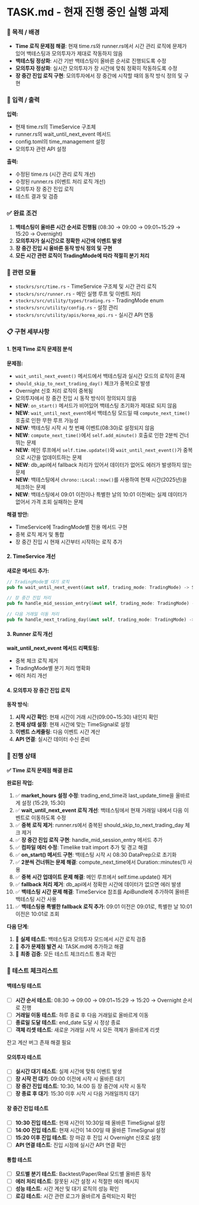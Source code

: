 # TASK.md - 현재 진행 중인 실행 과제

### 📌 목적 / 배경
- **Time 로직 문제점 해결**: 현재 time.rs와 runner.rs에서 시간 관리 로직에 문제가 있어 백테스팅과 모의투자가 제대로 작동하지 않음
- **백테스팅 정상화**: 시간 기반 백테스팅이 올바른 순서로 진행되도록 수정
- **모의투자 정상화**: 실시간 모의투자가 장 시간에 맞춰 정확히 작동하도록 수정
- **장 중간 진입 로직 구현**: 모의투자에서 장 중간에 시작할 때의 동작 방식 정의 및 구현

### 🔧 입력 / 출력
**입력:**
- 현재 time.rs의 TimeService 구조체
- runner.rs의 wait_until_next_event 메서드
- config.toml의 time_management 설정
- 모의투자 관련 API 설정

**출력:**
- 수정된 time.rs (시간 관리 로직 개선)
- 수정된 runner.rs (이벤트 처리 로직 개선)
- 모의투자 장 중간 진입 로직
- 테스트 결과 및 검증

### ✅ 완료 조건
1. **백테스팅이 올바른 시간 순서로 진행됨** (08:30 → 09:00 → 09:01~15:29 → 15:20 → Overnight)
2. **모의투자가 실시간으로 정확한 시간에 이벤트 발생**
3. **장 중간 진입 시 올바른 동작 방식 정의 및 구현**
4. **모든 시간 관련 로직이 TradingMode에 따라 적절히 분기 처리**

### 🧩 관련 모듈
- `stockrs/src/time.rs` - TimeService 구조체 및 시간 관리 로직
- `stockrs/src/runner.rs` - 메인 실행 루프 및 이벤트 처리
- `stockrs/src/utility/types/trading.rs` - TradingMode enum
- `stockrs/src/utility/config.rs` - 설정 관리
- `stockrs/src/utility/apis/korea_api.rs` - 실시간 API 연동

### 📋 구현 세부사항

#### 1. 현재 Time 로직 문제점 분석
**문제점:**
- `wait_until_next_event()` 메서드에서 백테스팅과 실시간 모드의 로직이 혼재
- `should_skip_to_next_trading_day()` 체크가 중복으로 발생
- Overnight 신호 처리 로직이 중복됨
- 모의투자에서 장 중간 진입 시 동작 방식이 정의되지 않음
- **NEW**: `on_start()` 메서드가 비어있어 백테스팅 초기화가 제대로 되지 않음
- **NEW**: `wait_until_next_event`에서 백테스팅 모드일 때 `compute_next_time()` 호출로 인한 무한 루프 가능성
- **NEW**: 백테스팅 시작 시 첫 번째 이벤트(08:30)로 설정되지 않음
- **NEW**: `compute_next_time()`에서 `self.add_minute()` 호출로 인한 2분씩 건너뛰는 문제
- **NEW**: 메인 루프에서 `self.time.update()`와 `wait_until_next_event()`가 중복으로 시간을 업데이트하는 문제
- **NEW**: db_api에서 fallback 처리가 있어서 데이터가 없어도 에러가 발생하지 않는 문제
- **NEW**: 백테스팅에서 `chrono::Local::now()`를 사용하여 현재 시간(2025년)을 체크하는 문제
- **NEW**: 백테스팅에서 09:01 이전이나 특별한 날의 10:01 이전에는 실제 데이터가 없어서 가격 조회 실패하는 문제

**해결 방안:**
- TimeService에 TradingMode별 전용 메서드 구현
- 중복 로직 제거 및 통합
- 장 중간 진입 시 현재 시간부터 시작하는 로직 추가

#### 2. TimeService 개선
**새로운 메서드 추가:**
```rust
// TradingMode별 대기 로직
pub fn wait_until_next_event(&mut self, trading_mode: TradingMode) -> StockrsResult<()>

// 장 중간 진입 처리
pub fn handle_mid_session_entry(&mut self, trading_mode: TradingMode) -> StockrsResult<()>

// 다음 거래일 이동 처리
pub fn handle_next_trading_day(&mut self, trading_mode: TradingMode) -> StockrsResult<()>
```

#### 3. Runner 로직 개선
**wait_until_next_event 메서드 리팩토링:**
- 중복 체크 로직 제거
- TradingMode별 분기 처리 명확화
- 에러 처리 개선

#### 4. 모의투자 장 중간 진입 로직
**동작 방식:**
1. **시작 시간 확인**: 현재 시간이 거래 시간(09:00~15:30) 내인지 확인
2. **현재 상태 설정**: 현재 시간에 맞는 TimeSignal로 설정
3. **이벤트 스케줄링**: 다음 이벤트 시간 계산
4. **API 연결**: 실시간 데이터 수신 준비

### 🎯 진행 상태
**✅ Time 로직 문제점 해결 완료**

**완료된 작업:**
1. ✅ **market_hours 설정 수정**: trading_end_time과 last_update_time을 올바르게 설정 (15:29, 15:30)
2. ✅ **wait_until_next_event 로직 개선**: 백테스팅에서 현재 거래일 내에서 다음 이벤트로 이동하도록 수정
3. ✅ **중복 로직 제거**: runner.rs에서 중복된 should_skip_to_next_trading_day 체크 제거
4. ✅ **장 중간 진입 로직 구현**: handle_mid_session_entry 메서드 추가
5. ✅ **컴파일 에러 수정**: Timelike trait import 추가 및 경고 해결
6. ✅ **on_start() 메서드 구현**: 백테스팅 시작 시 08:30 DataPrep으로 초기화
7. ✅ **2분씩 건너뛰는 문제 해결**: compute_next_time에서 Duration::minutes(1) 사용
8. ✅ **중복 시간 업데이트 문제 해결**: 메인 루프에서 self.time.update() 제거
9. ✅ **fallback 처리 제거**: db_api에서 정확한 시간에 데이터가 없으면 에러 발생
10. ✅ **백테스팅 시간 문제 해결**: TimeService 참조를 ApiBundle에 추가하여 올바른 백테스팅 시간 사용
11. ✅ **백테스팅용 특별한 fallback 로직 추가**: 09:01 이전은 09:01로, 특별한 날 10:01 이전은 10:01로 조회

**다음 단계:**
1. 🔄 **실제 테스트**: 백테스팅과 모의투자 모드에서 시간 로직 검증
2. 🔄 **추가 문제점 발견 시**: TASK.md에 추가하고 해결
3. 🔄 **최종 검증**: 모든 테스트 체크리스트 통과 확인

### 🧪 테스트 체크리스트

#### 백테스팅 테스트
- [ ] **시간 순서 테스트**: 08:30 → 09:00 → 09:01~15:29 → 15:20 → Overnight 순서로 진행
- [ ] **거래일 이동 테스트**: 하루 종료 후 다음 거래일로 올바르게 이동
- [ ] **종료일 도달 테스트**: end_date 도달 시 정상 종료
- [ ] **객체 리셋 테스트**: 새로운 거래일 시작 시 모든 객체가 올바르게 리셋

잔고 계산 버그 존재 해결 필요

#### 모의투자 테스트
- [ ] **실시간 대기 테스트**: 실제 시간에 맞춰 이벤트 발생
- [ ] **장 시작 전 대기**: 09:00 이전에 시작 시 올바른 대기
- [ ] **장 중간 진입 테스트**: 10:30, 14:00 등 장 중간에 시작 시 동작
- [ ] **장 종료 후 대기**: 15:30 이후 시작 시 다음 거래일까지 대기

#### 장 중간 진입 테스트
- [ ] **10:30 진입 테스트**: 현재 시간이 10:30일 때 올바른 TimeSignal 설정
- [ ] **14:00 진입 테스트**: 현재 시간이 14:00일 때 올바른 TimeSignal 설정
- [ ] **15:20 이후 진입 테스트**: 장 마감 후 진입 시 Overnight 신호로 설정
- [ ] **API 연결 테스트**: 진입 시점에 실시간 API 연결 확인

#### 통합 테스트
- [ ] **모드별 분기 테스트**: Backtest/Paper/Real 모드별 올바른 동작
- [ ] **에러 처리 테스트**: 잘못된 시간 설정 시 적절한 에러 메시지
- [ ] **성능 테스트**: 시간 계산 및 대기 로직의 성능 확인
- [ ] **로깅 테스트**: 시간 관련 로그가 올바르게 출력되는지 확인